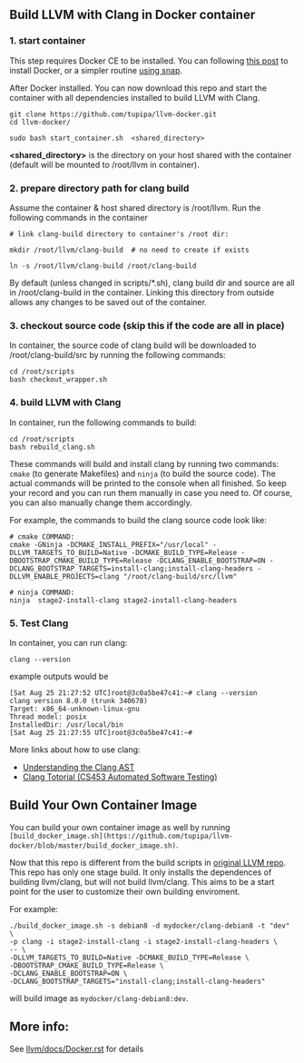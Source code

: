 

## Build LLVM with Clang in Docker container

### 1. start container

This step requires Docker CE to be installed. You can following [this post](https://docs.docker.com/install/) to install Docker, or a simpler routine [using snap](https://github.com/docker/docker-snap). 

After Docker installed. You can now download this repo and start the container with all dependencies installed to build LLVM with Clang. 


	git clone https://github.com/tupipa/llvm-docker.git
	cd llvm-docker/

	sudo bash start_container.sh  <shared_directory>

**<shared_directory>** is the directory on your host shared with the container (default will be mounted to /root/llvm in container).

### 2. prepare directory path for clang build

Assume the container & host shared directory is /root/llvm. 
Run the following commands in the container


    # link clang-build directory to container's /root dir:
	
    mkdir /root/llvm/clang-build  # no need to create if exists

    ln -s /root/llvm/clang-build /root/clang-build
    
By default (unless changed in scripts/*.sh), clang build dir and source are all in /root/clang-build in the container. Linking this directory from outside allows any changes to be saved out of the container. 

### 3. checkout source code (skip this if the code are all in place)

In container, the source code of clang build will be downloaded to /root/clang-build/src by running the following commands:
	
	cd /root/scripts
	bash checkout_wrapper.sh


### 4. build LLVM with Clang

In container, run the following commands to build:

	cd /root/scripts
	bash rebuild_clang.sh

These commands will build and install clang by running two commands:
``cmake`` (to generate Makefiles) and ``ninja`` (to build the source code). The actual commands will be printed to the console when all finished. So keep your record and you can run them manually in case you need to. Of course, you can also manually change them accordingly.

For example, the commands to build the clang source code look like:


	# cmake COMMAND:
	cmake -GNinja -DCMAKE_INSTALL_PREFIX="/usr/local" -DLLVM_TARGETS_TO_BUILD=Native -DCMAKE_BUILD_TYPE=Release -DBOOTSTRAP_CMAKE_BUILD_TYPE=Release -DCLANG_ENABLE_BOOTSTRAP=ON -DCLANG_BOOTSTRAP_TARGETS=install-clang;install-clang-headers -DLLVM_ENABLE_PROJECTS=clang "/root/clang-build/src/llvm"
	
	# ninja COMMAND:
	ninja  stage2-install-clang stage2-install-clang-headers
	

### 5. Test Clang

In container, you can run clang:
	
	clang --version

example outputs would be 

	[Sat Aug 25 21:27:52 UTC]root@3c0a5be47c41:~# clang --version
	clang version 8.0.0 (trunk 340678)
	Target: x86_64-unknown-linux-gnu
	Thread model: posix
	InstalledDir: /usr/local/bin
	[Sat Aug 25 21:27:55 UTC]root@3c0a5be47c41:~# 

More links about how to use clang:

- [Understanding the Clang AST](https://jonasdevlieghere.com/understanding-the-clang-ast/)
- [Clang Totorial (CS453 Automated Software Testing)](http://swtv.kaist.ac.kr/courses/cs453-fall13/Clang%20tutorial%20v4.pdf)


## Build Your Own Container Image

You can build your own container image as well by running ``[build_docker_image.sh](https://github.com/tupipa/llvm-docker/blob/master/build_docker_image.sh)``.

Now that this repo is different from the build scripts in  [original LLVM repo](https:/github.com/llvm-mirror/llvm.git). This repo has only one stage build. It only installs the dependences of building llvm/clang, but will not build llvm/clang. This aims to be a start point for the user to customize their own building enviroment. 

For example: 

	./build_docker_image.sh -s debian8 -d mydocker/clang-debian8 -t "dev" \ 
    -p clang -i stage2-install-clang -i stage2-install-clang-headers \ 
    -- \ 
    -DLLVM_TARGETS_TO_BUILD=Native -DCMAKE_BUILD_TYPE=Release \ 
    -DBOOTSTRAP_CMAKE_BUILD_TYPE=Release \ 
    -DCLANG_ENABLE_BOOTSTRAP=ON \ 
    -DCLANG_BOOTSTRAP_TARGETS="install-clang;install-clang-headers"

will build image as ``mydocker/clang-debian8:dev``. 


## More info:
  See [llvm/docs/Docker.rst](https://github.com/tupipa/llvm/blob/master/docs/Docker.rst) for details
